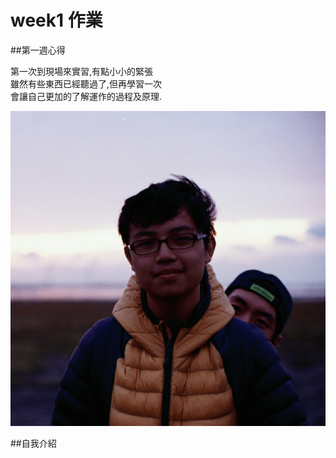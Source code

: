 # week1 作業

##第一週心得

   第一次到現場來實習,有點小小的緊張<br>
   雖然有些東西已經聽過了,但再學習一次<br>
   會讓自己更加的了解運作的過程及原理.<br>

![](intro.jpg)

##自我介紹

<table  style="text-align：center; border: 1px solid”;>
<tr>
    <td>姓名</td>
    <td>許昱彥</td>
</tr>
<tr>
    <td>slack id</td>
    <td>shan</td>
</tr>
<tr>
    <td>目前會的語言</td>
    <td>c,c++,c#,html,css,php,mysql</td>
</tr>
<tr>
    <td>興趣</td>
    <td>打籃球,看棒球,看小說,寫一堆很沒用的程式XD</td>
    </tr>
</table>
